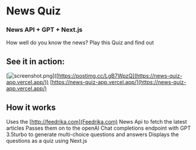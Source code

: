 # News Quiz
### News API + GPT + Next.js

How well do you know the news?
Play this Quiz and find out

## See it in action:
[![[screenshot.png](https://news-quiz-app.vercel.app/)](https://i.postimg.cc/fy6NJWks/screenshot.png)]([https://postimg.cc/LgB7WpzQ](https://news-quiz-app.vercel.app/))
[https://news-quiz-app.vercel.app/](https://news-quiz-app.vercel.app/)

## How it works
Uses the [http://feedrika.com](Feedrika.com) News Api to fetch the latest articles
Passes them on to the openAI Chat completions endpoint with GPT 3.5turbo to generate multi-choice questions and answers
Displays the questions as a quiz using Next.js
